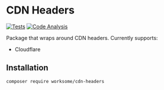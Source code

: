 # CDN Headers

[![Tests](https://github.com/worksome/cdn-headers/actions/workflows/main.yml/badge.svg)](https://github.com/worksome/cdn-headers/actions/workflows/main.yml)
[![Code Analysis](https://github.com/worksome/cdn-headers/actions/workflows/code-analysis.yml/badge.svg)](https://github.com/worksome/cdn-headers/actions/workflows/code-analysis.yml)


Package that wraps around CDN headers. Currently supports:

- Cloudflare

## Installation

```bash
composer require worksome/cdn-headers
```
